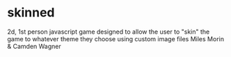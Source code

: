# skinned
2d, 1st person javascript game designed to allow the user to "skin" the game to whatever theme they choose using custom image files
Miles Morin & Camden Wagner